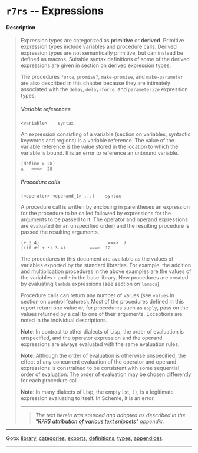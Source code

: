 

<a id='appendix__r7rs__expressions'></a>

# `r7rs` -- Expressions


<a id='appendix__r7rs__expressions__description'></a>

#### Description

> Expression types are categorized as __primitive__ or __derived__.
> Primitive expression types include variables and procedure calls.
> Derived expression types are not semantically primitive, but can instead
> be defined as macros.
> Suitable syntax definitions of some of the derived expressions are
> given in section on derived expression types.
> 
> The procedures `force`, `promise?`, `make-promise`, and `make-parameter`
> are also described in this chapter because they are intimately associated
> with the `delay`, `delay-force`, and `parameterize` expression types.
> 
> 
> ##### Variable references
> 
> ````
> <variable>    syntax
> ````
> 
> An expression consisting of a variable
> (section on variables, syntactic keywords and regions) is a variable reference.  The value of
> the variable reference is the value stored in the location to which the
> variable is bound.  It is an error to reference an
> unbound variable.
> 
> ````
> (define x 28)
> x   ===>  28
> ````
> 
> 
> ##### Procedure calls
> 
> ````
> (<operator> <operand_1> ...)    syntax
> ````
> 
> A procedure call is written by enclosing in parentheses an
> expression for the procedure to be called followed by expressions for the arguments to be
> passed to it.  The operator and operand expressions are evaluated (in an
> unspecified order) and the resulting procedure is passed the resulting
> arguments.
> ````
> (+ 3 4)                          ===>  7
> ((if #f + *) 3 4)         ===>  12
> ````
> 
> The procedures in this document are available as the values of variables exported by the
> standard libraries.  For example, the addition and multiplication
> procedures in the above examples are the values of the variables `+`
> and `*` in the base library.  New procedures are created by evaluating `lambda` expressions
> (see section on `lambda`).
> 
> Procedure calls can return any number of values (see `values` in
> section on control features).
> Most of the procedures defined in this report return one
> value or, for procedures such as `apply`, pass on the values returned
> by a call to one of their arguments.
> Exceptions are noted in the individual descriptions.
> 
> **Note**:
> In contrast to other dialects of Lisp, the order of
> evaluation is unspecified, and the operator expression and the operand
> expressions are always evaluated with the same evaluation rules.
> 
> **Note**:
> Although the order of evaluation is otherwise unspecified, the effect of
> any concurrent evaluation of the operator and operand expressions is
> constrained to be consistent with some sequential order of evaluation.
> The order of evaluation may be chosen differently for each procedure call.
> 
> **Note**:
> In many dialects of Lisp, the empty list,
> `()`, is a legitimate expression evaluating to itself.  In Scheme, it is an error.
> 
> 
> ----
> > *The text herein was sourced and adapted as described in the ["R7RS attribution of various text snippets"](../../r7rs/appendices/attribution.md#appendix__r7rs__attribution) appendix.*

----

Goto: [library](../../r7rs/_index.md#library__r7rs), [categories](../../r7rs/categories/_index.md#toc__r7rs__categories), [exports](../../r7rs/exports/_index.md#toc__r7rs__exports), [definitions](../../r7rs/definitions/_index.md#toc__r7rs__definitions), [types](../../r7rs/types/_index.md#toc__r7rs__types), [appendices](../../r7rs/appendices/_index.md#toc__r7rs__appendices).

----

